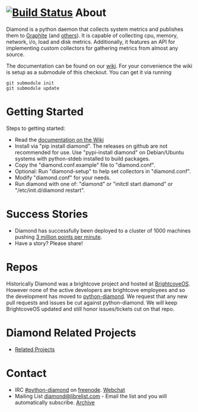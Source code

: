 [![Build Status](https://travis-ci.org/python-diamond/Diamond.svg?branch=master)](https://travis-ci.org/python-diamond/Diamond)
About
=====

Diamond is a python daemon that collects system metrics and publishes them to
[Graphite](https://github.com/python-diamond/Diamond/wiki/handler-GraphiteHandler)
(and [others](https://github.com/python-diamond/Diamond/wiki/Handlers)). It is
capable of collecting cpu, memory, network, i/o, load and disk metrics.  Additionally,
it features an API for implementing custom collectors for gathering metrics from almost any source.

The documentation can be found on our [wiki](https://github.com/python-diamond/Diamond/wiki). For your
convenience the wiki is setup as a submodule of this checkout. You can get it via running

    git submodule init
    git submodule update

Getting Started
=====

Steps to getting started:

  * Read the [documentation on the Wiki](https://github.com/python-diamond/Diamond/wiki)
  * Install via "pip install diamond".  The releases on github are not recommended for use.  Use
  "pypi-install diamond" on Debian/Ubuntu systems with python-stdeb installed to build packages.
  * Copy the "diamond.conf.example" file to "diamond.conf".
  * Optional: Run "diamond-setup" to help set collectors in "diamond.conf".
  * Modify "diamond.conf" for your needs.
  * Run diamond with one of: "diamond" or "initctl start diamond" or "/etc/init.d/diamond restart".

Success Stories
=====

 * Diamond has successfully been deployed to a cluster of 1000 machines pushing [3 million points per minute](https://answers.launchpad.net/graphite/+question/178969).
 * Have a story? Please share!

Repos
=====

Historically Diamond was a brightcove project and hosted at [BrightcoveOS](https://github.com/brightcoveos/Diamond).
However none of the active developers are brightcove employees and so the development
has moved to [python-diamond](https://github.com/python-diamond/Diamond). We request
that any new pull requests and issues be cut against python-diamond. We will keep
BrightcoveOS updated and still honor issues/tickets cut on that repo.

Diamond Related Projects
=====
 * [Related Projects](https://github.com/python-diamond/Diamond/wiki/Related-Projects)
 
Contact
=====
 * IRC [#python-diamond](irc://chat.freenode.net:6667/%23python-diamond) on [freenode](http://www.freenode.net). [Webchat](http://webchat.freenode.net/?channels=python-diamond)
 * Mailing List [diamond@librelist.com](mailto:diamond@librelist.com) - Email the list and you will automatically subscribe. [Archive](http://librelist.com/browser/diamond/)
